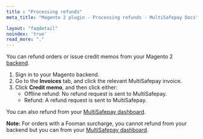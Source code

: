 ```yaml
---
title : "Processing refunds"
meta_title: "Magento 2 plugin - Processing refunds - MultiSafepay Docs"

layout: "faqdetail"
noindex: 'true'
read_more: "."
---
```

You can refund orders or issue credit memos from your Magento 2 [backend](/glossaries/multisafepay-glossary/#backend).  

1. Sign in to your Magento backend.
2. Go to the **Invoices** tab, and click the relevant MultiSafepay invoice.
3. Click **Credit memo**, and then click either:  
    - Offline refund: No refund request is sent to MultiSafepay.
    - Refund: A refund request is sent to MultiSafepay.

You can also refund from your [MultiSafepay dashboard](https://merchant.multisafepay.com).

**Note:** For orders with a Fooman surcharge, you cannot refund from your backend but you can from your [MultiSafepay dashboard](https://merchant.multisafepay.com).
